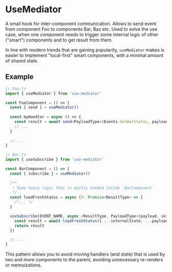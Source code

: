 # UseMediator

A small hook for inter-component communication.
Allows to send event from component Foo to components Bar, Baz etc.
Used to solve the use case, when one component needs to trigger
some internal logic of other ("smart") components and to get result from them.

In line with modern trends that are gaining popularity, `useMediator` makes
is easier to implement "local-first" smart components, with a minimal amount of shared state.

## Example

```ts
// Foo.ts
import { useMediator } from 'use-mediator'

const FooComponent = () => {
  const { send } = useMediator()
  
  const myHandler = async () => {
    const result = await send<PayloadType>(Events.GetBarStatus, payload)
    // ...
  }
  
  // ...
}
```

```ts
// Bar.ts
import { useSubscribe } from 'use-mediator'

const BarComponent = () => {
  const { subscribe } = useMediator()
  
  /**
   * Some heavy logic that is mostly needed inside `BarComponent`
   */
  const loadFreshStatus = async (): Promise<ResultType> => {
    /*... */
  }

  useSubscribe(EVENT_NAME, async <ResultType, PayloadType>(payload, skip) => {
    const result = await loadFreshStatus({ ...internalState, ...payload })
    return result
  })

  // ...
}
```

This pattern allows you to avoid moving handlers (and state) that is used by two
and more components to the parent, avoiding unnecessary re-renders or memoizations.